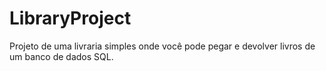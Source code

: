 # LibraryProject
Projeto de uma livraria simples onde você pode pegar e devolver livros de um banco de dados SQL.
